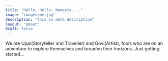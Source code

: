 ```yaml
---
title: "Hallo, Hello, Namaste...."
image: "images/me.jpg"
description: "this is meta description"
layout: "about"
draft: false
---
```


We are Uppi(Storyteller and Traveller) and Govi(Artist), fools who are on an adventure to explore themselves and broaden their horizons. Just getting started...
